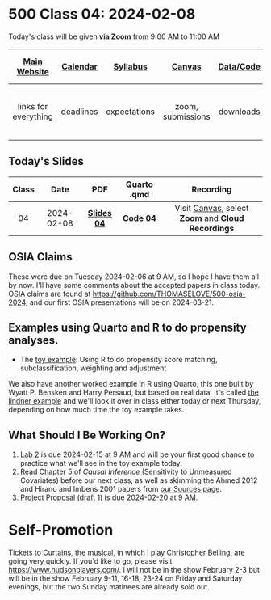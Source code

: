 # 500 Class 04: 2024-02-08

Today's class will be given **via Zoom** from 9:00 AM to 11:00 AM

[Main Website](https://thomaselove.github.io/500-2024/) | [Calendar](https://thomaselove.github.io/500-2024/calendar.html) | [Syllabus](https://thomaselove.github.io/500-syllabus-2024) | [Canvas](https://canvas.case.edu) | [Data/Code](https://github.com/THOMASELOVE/500-data) |  [Sources](https://github.com/THOMASELOVE/500-sources) | For help, email
:-----------: | :--------------: | :----------: | :---------: | :-------------: | :------: | :-----------: 
links for everything | deadlines | expectations | zoom, submissions | downloads | to read | `500-help` at `case` dot `edu`

## Today's Slides

Class | Date | PDF | Quarto .qmd | Recording
:---: | :--------: | :------: | :------: | :-------------:
04 | 2024-02-08 | **[Slides 04](https://github.com/THOMASELOVE/500-slides-2024/blob/main/500_slides04.pdf)** | **[Code 04](https://github.com/THOMASELOVE/500-slides-2024/blob/main/500_slides04.qmd)** | Visit [Canvas](https://canvas.case.edu/), select **Zoom** and **Cloud Recordings**

## OSIA Claims

These were due on Tuesday 2024-02-06 at 9 AM, so I hope I have them all by now. I'll have some comments about the accepted papers in class today. OSIA claims are found at <https://github.com/THOMASELOVE/500-osia-2024>, and our first OSIA presentations will be on 2024-03-21.

## Examples using Quarto and R to do propensity analyses.

- The [toy example](https://github.com/THOMASELOVE/500-data/tree/master/toy): Using R to do propensity score matching, subclassification, weighting and adjustment

We also have another worked example in R using Quarto, this one built by Wyatt P. Bensken and Harry Persaud, but based on real data. It's called [the lindner example](https://github.com/THOMASELOVE/500-data/tree/master/lindner) and we'll look it over in class either today or next Thursday, depending on how much time the toy example takes.

## What Should I Be Working On?

1. [Lab 2](https://thomaselove.github.io/500-2024/lab2.html) is due 2024-02-15 at 9 AM and will be your first good chance to practice what we'll see in the toy example today.
2. Read Chapter 5 of *Causal Inference* (Sensitivity to Unmeasured Covariates) before our next class, as well as skimming the Ahmed 2012 and Hirano and Imbens 2001 papers from [our Sources page](https://github.com/THOMASELOVE/500-sources).
3. [Project Proposal (draft 1)](https://thomaselove.github.io/500-2024/proj500.html) is due 2024-02-20 at 9 AM.

# Self-Promotion

Tickets to [Curtains, the musical](https://www.hudsonplayers.com/now-playing), in which I play Christopher Belling, are going very quickly. If you'd like to go, please visit <https://www.hudsonplayers.com/>. I will not be in the show February 2-3 but will be in the show February 9-11, 16-18, 23-24 on Friday and Saturday evenings, but the two Sunday matinees are already sold out.

